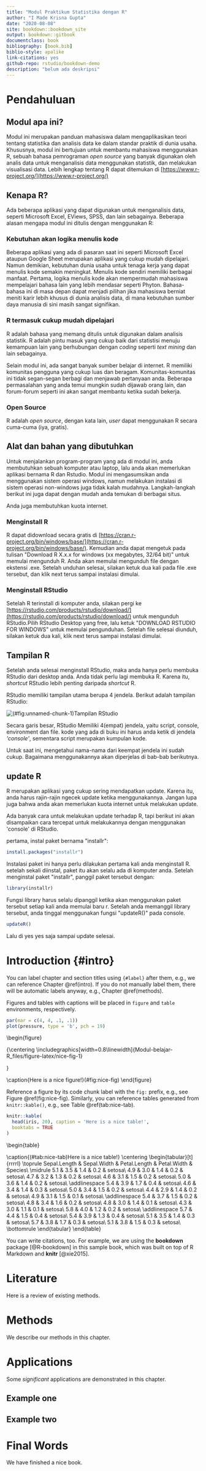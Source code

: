 ```yaml
--- 
title: "Modul Praktikum Statistika dengan R"
author: "I Made Krisna Gupta"
date: "2020-08-08"
site: bookdown::bookdown_site
output: bookdown::gitbook
documentclass: book
bibliography: [book.bib]
biblio-style: apalike
link-citations: yes
github-repo: rstudio/bookdown-demo
description: "belum ada deskripsi"
---
```


# Pendahuluan

## Modul apa ini?
Modul ini merupakan panduan mahasiswa dalam mengaplikasikan teori tentang statistika dan analisis data ke dalam standar praktik di dunia usaha. Khususnya, modul ini bertujuan untuk membantu mahasiswa menggunakan R, sebuah bahasa pemrograman _open source_ yang banyak digunakan oleh analis data untuk menganalisis data menggunakan statistik, dan melakukan visualisasi data. Lebih lengkap tentang R dapat ditemukan di [https://www.r-project.org/](https://www.r-project.org/)

## Kenapa R?

Ada beberapa aplikasi yang dapat digunakan untuk menganalisis data, seperti Microsoft Excel, EViews, SPSS, dan lain sebagainya. Beberapa alasan mengapa modul ini ditulis dengan menggunakan R:

### Kebutuhan akan logika menulis kode
Beberapa aplikasi yang ada di pasaran saat ini seperti Microsoft Excel ataupun Google Sheet merupakan aplikasi yang cukup mudah dipelajari. Namun demikian, kebutuhan dunia usaha untuk tenaga kerja yang dapat menulis kode semakin meningkat. Menulis kode sendiri memiliki berbagai manfaat. Pertama, logika menulis kode akan mempermudah mahasiswa mempelajari bahasa lain yang lebih mendasar seperti Phyton. Bahasa-bahasa ini di masa depan dapat menjadi pilihan jika mahasiswa berniat meniti karir lebih khusus di dunia analisis data, di mana kebutuhan sumber daya manusia di sini masih sangat signifikan.

### R termasuk cukup mudah dipelajari
R adalah bahasa yang memang ditulis untuk digunakan dalam analisis statistik. R adalah pintu masuk yang cukup baik dari statistisi menuju kemampuan lain yang berhubungan dengan _coding_ seperti _text mining_ dan lain sebagainya.

Selain modul ini, ada sangat banyak sumber belajar di internet. R memiliki komunitas pengguna yang cukup luas dan beragam. Komunitas-komunitas ini tidak segan-segan berbagi dan menjawab pertanyaan anda. Beberapa permasalahan yang anda temui mungkin sudah dijawab orang lain, dan forum-forum seperti ini akan sangat membantu ketika sudah bekerja.

### Open Source
R adalah _open source_, dengan kata lain, _user_ dapat menggunakan R secara cuma-cuma (iya, gratis). 

## Alat dan bahan yang dibutuhkan
Untuk menjalankan program-program yang ada di modul ini, anda membutuhkan sebuah komputer atau laptop, lalu anda akan memerlukan aplikasi bernama R dan Rstudio. Modul ini mengasumsikan anda menggunakan sistem operasi windows, namun melakukan instalasi di sistem operasi non-windows juga tidak kalah mudahnya. Langkah-langkah berikut ini juga dapat dengan mudah anda temukan di berbagai situs.

Anda juga membutuhkan kuota internet.

### Menginstall R
R dapat didownload secara gratis di [https://cran.r-project.org/bin/windows/base/](https://cran.r-project.org/bin/windows/base/). Kemudian anda dapat mengetuk pada tulisan "Download R X.x.x for windows (xx megabytes, 32/64 bit)" untuk memulai mengunduh R. Anda akan memulai mengunduh file dengan ekstensi .exe. Setelah unduhan selesai, silakan ketuk dua kali pada file .exe tersebut, dan klik next terus sampai instalasi dimulai.

### Menginstall RStudio
Setelah R terinstall di komputer anda, silakan pergi ke [https://rstudio.com/products/rstudio/download/](https://rstudio.com/products/rstudio/download/) untuk mengunduh RStudio.Pilih RStudio Desktop yang free, lalu ketuk "DOWNLOAD RSTUDIO FOR WINDOWS" untuk memulai pengunduhan. Setelah file selesai diunduh, silakan ketuk dua kali, klik next terus sampai instalasi dimulai.

## Tampilan R
Setelah anda selesai menginstall RStudio, maka anda hanya perlu membuka RStudio dari desktop anda. Anda tidak perlu lagi membuka R. Karena itu, _shortcut_ RStudio lebih penting daripada _shortcut_ R.

RStudio memiliki tampilan utama berupa 4 jendela. Berikut adalah tampilan RStudio:

![(\#fig:unnamed-chunk-1)Tampilan RStudio](tampilanR2.JPG) 

Secara garis besar, RStudio Memiliki 4(empat) jendela, yaitu script, console, environment dan file. kode yang ada di buku ini harus anda ketik di jendela _'console'_, sementara script merupakan kumpulan kode.

Untuk saat ini, mengetahui nama-nama dari keempat jendela ini sudah cukup. Bagaimana menggunakannya akan diperjelas di bab-bab berikutnya.

## update R
R merupakan aplikasi yang cukup sering mendapatkan update. Karena itu, anda harus rajin-rajin ngecek update ketika menggunakannya. Jangan lupa juga bahwa anda akan memerlukan kuota internet untuk melakukan update.

Ada banyak cara untuk melakukan update terhadap R, tapi berikut ini akan disampaikan cara tercepat untuk melakukannya dengan menggunakan 'console' di RStudio.

pertama, instal paket bernama "installr":

```r
install.packages("installr")
```

Instalasi paket ini hanya perlu dilakukan pertama kali anda menginstall R. setelah sekali diinstal, paket itu akan selalu ada di komputer anda. Setelah menginstal paket "installr", panggil paket tersebut dengan:


```r
library(installr)
```

Fungsi library harus selalu dipanggil ketika akan menggunakan paket tersebut setiap kali anda memulai baru r. Setelah anda memanggil library tersebut, anda tinggal menggunakan fungsi "updateR()" pada console.


```r
updateR()
```

Lalu di yes yes saja sampai update selesai.

<!--chapter:end:index.Rmd-->

# Introduction {#intro}

You can label chapter and section titles using `{#label}` after them, e.g., we can reference Chapter \@ref(intro). If you do not manually label them, there will be automatic labels anyway, e.g., Chapter \@ref(methods).

Figures and tables with captions will be placed in `figure` and `table` environments, respectively.


```r
par(mar = c(4, 4, .1, .1))
plot(pressure, type = 'b', pch = 19)
```

\begin{figure}

{\centering \includegraphics[width=0.8\linewidth]{Modul-belajar-R_files/figure-latex/nice-fig-1} 

}

\caption{Here is a nice figure!}(\#fig:nice-fig)
\end{figure}

Reference a figure by its code chunk label with the `fig:` prefix, e.g., see Figure \@ref(fig:nice-fig). Similarly, you can reference tables generated from `knitr::kable()`, e.g., see Table \@ref(tab:nice-tab).


```r
knitr::kable(
  head(iris, 20), caption = 'Here is a nice table!',
  booktabs = TRUE
)
```

\begin{table}

\caption{(\#tab:nice-tab)Here is a nice table!}
\centering
\begin{tabular}[t]{rrrrl}
\toprule
Sepal.Length & Sepal.Width & Petal.Length & Petal.Width & Species\\
\midrule
5.1 & 3.5 & 1.4 & 0.2 & setosa\\
4.9 & 3.0 & 1.4 & 0.2 & setosa\\
4.7 & 3.2 & 1.3 & 0.2 & setosa\\
4.6 & 3.1 & 1.5 & 0.2 & setosa\\
5.0 & 3.6 & 1.4 & 0.2 & setosa\\
\addlinespace
5.4 & 3.9 & 1.7 & 0.4 & setosa\\
4.6 & 3.4 & 1.4 & 0.3 & setosa\\
5.0 & 3.4 & 1.5 & 0.2 & setosa\\
4.4 & 2.9 & 1.4 & 0.2 & setosa\\
4.9 & 3.1 & 1.5 & 0.1 & setosa\\
\addlinespace
5.4 & 3.7 & 1.5 & 0.2 & setosa\\
4.8 & 3.4 & 1.6 & 0.2 & setosa\\
4.8 & 3.0 & 1.4 & 0.1 & setosa\\
4.3 & 3.0 & 1.1 & 0.1 & setosa\\
5.8 & 4.0 & 1.2 & 0.2 & setosa\\
\addlinespace
5.7 & 4.4 & 1.5 & 0.4 & setosa\\
5.4 & 3.9 & 1.3 & 0.4 & setosa\\
5.1 & 3.5 & 1.4 & 0.3 & setosa\\
5.7 & 3.8 & 1.7 & 0.3 & setosa\\
5.1 & 3.8 & 1.5 & 0.3 & setosa\\
\bottomrule
\end{tabular}
\end{table}

You can write citations, too. For example, we are using the **bookdown** package [@R-bookdown] in this sample book, which was built on top of R Markdown and **knitr** [@xie2015].

<!--chapter:end:01-intro.Rmd-->

# Literature

Here is a review of existing methods.

<!--chapter:end:02-literature.Rmd-->

# Methods

We describe our methods in this chapter.

<!--chapter:end:03-method.Rmd-->

# Applications

Some _significant_ applications are demonstrated in this chapter.

## Example one

## Example two

<!--chapter:end:04-application.Rmd-->

# Final Words

We have finished a nice book.

<!--chapter:end:05-summary.Rmd-->



<!--chapter:end:06-references.Rmd-->

